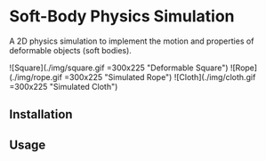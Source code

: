 # Soft-Body Physics Simulation

A 2D physics simulation to implement the motion and properties of deformable objects (soft bodies).

![Square](./img/square.gif =300x225 "Deformable Square")
![Rope](./img/rope.gif =300x225 "Simulated Rope")
![Cloth](./img/cloth.gif =300x225 "Simulated Cloth")

## Installation

## Usage
